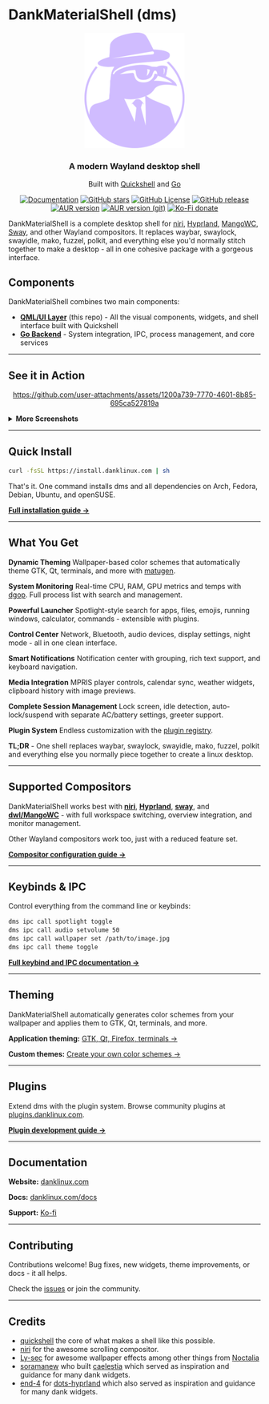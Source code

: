 # DankMaterialShell (dms)

<div align="center">
  <a href="https://danklinux.com">
    <img src="assets/danklogo2.svg" alt="DankMaterialShell Logo" width="200">
  </a>

  ### A modern Wayland desktop shell

  Built with [Quickshell](https://quickshell.org/) and [Go](https://go.dev/)

[![Documentation](https://img.shields.io/badge/docs-danklinux.com-9ccbfb?style=for-the-badge&labelColor=101418)](https://danklinux.com/docs)
[![GitHub stars](https://img.shields.io/github/stars/AvengeMedia/DankMaterialShell?style=for-the-badge&labelColor=101418&color=ffd700)](https://github.com/AvengeMedia/DankMaterialShell/stargazers)
[![GitHub License](https://img.shields.io/github/license/AvengeMedia/DankMaterialShell?style=for-the-badge&labelColor=101418&color=b9c8da)](https://github.com/AvengeMedia/DankMaterialShell/blob/master/LICENSE)
[![GitHub release](https://img.shields.io/github/v/release/AvengeMedia/DankMaterialShell?style=for-the-badge&labelColor=101418&color=9ccbfb)](https://github.com/AvengeMedia/DankMaterialShell/releases)
[![AUR version](https://img.shields.io/aur/version/dms-shell-bin?style=for-the-badge&labelColor=101418&color=9ccbfb)](https://aur.archlinux.org/packages/dms-shell-bin)
[![AUR version (git)](https://img.shields.io/aur/version/dms-shell-git?style=for-the-badge&labelColor=101418&color=9ccbfb&label=AUR%20(git))](https://aur.archlinux.org/packages/dms-shell-git)
[![Ko-Fi donate](https://img.shields.io/badge/donate-kofi?style=for-the-badge&logo=ko-fi&logoColor=ffffff&label=ko-fi&labelColor=101418&color=f16061&link=https%3A%2F%2Fko-fi.com%2Favengemediallc)](https://ko-fi.com/avengemediallc)

</div>

DankMaterialShell is a complete desktop shell for [niri](https://github.com/YaLTeR/niri), [Hyprland](https://hypr.land), [MangoWC](https://github.com/DreamMaoMao/mangowc), [Sway](https://swaywm.org), and other Wayland compositors. It replaces waybar, swaylock, swayidle, mako, fuzzel, polkit, and everything else you'd normally stitch together to make a desktop - all in one cohesive package with a gorgeous interface.

## Components

DankMaterialShell combines two main components:

- **[QML/UI Layer](https://github.com/AvengeMedia/DankMaterialShell)** (this repo) - All the visual components, widgets, and shell interface built with Quickshell
- **[Go Backend](https://github.com/AvengeMedia/danklinux)** - System integration, IPC, process management, and core services

---

## See it in Action

<div align="center">

https://github.com/user-attachments/assets/1200a739-7770-4601-8b85-695ca527819a

</div>

<details><summary><strong>More Screenshots</strong></summary>

<div align="center">

<img src="https://github.com/user-attachments/assets/203a9678-c3b7-4720-bb97-853a511ac5c8" width="600" alt="Desktop" />

<img src="https://github.com/user-attachments/assets/a937cf35-a43b-4558-8c39-5694ff5fcac4" width="600" alt="Dashboard" />

<img src="https://github.com/user-attachments/assets/2da00ea1-8921-4473-a2a9-44a44535a822" width="450" alt="Launcher" />

<img src="https://github.com/user-attachments/assets/732c30de-5f4a-4a2b-a995-c8ab656cecd5" width="600" alt="Control Center" />

</div>

</details>

---

## Quick Install

```bash
curl -fsSL https://install.danklinux.com | sh
```

That's it. One command installs dms and all dependencies on Arch, Fedora, Debian, Ubuntu, and openSUSE.

**[Full installation guide →](https://danklinux.com/docs/dankmaterialshell/installation)**

---

## What You Get

**Dynamic Theming**
Wallpaper-based color schemes that automatically theme GTK, Qt, terminals, and more with [matugen](https://github.com/InioX/matugen).

**System Monitoring**
Real-time CPU, RAM, GPU metrics and temps with [dgop](https://github.com/AvengeMedia/dgop). Full process list with search and management.

**Powerful Launcher**
Spotlight-style search for apps, files, emojis, running windows, calculator, commands - extensible with plugins.

**Control Center**
Network, Bluetooth, audio devices, display settings, night mode - all in one clean interface.

**Smart Notifications**
Notification center with grouping, rich text support, and keyboard navigation.

**Media Integration**
MPRIS player controls, calendar sync, weather widgets, clipboard history with image previews.

**Complete Session Management**
Lock screen, idle detection, auto-lock/suspend with separate AC/battery settings, greeter support.

**Plugin System**
Endless customization with the [plugin registry](https://plugins.danklinux.com).

**TL;DR** - One shell replaces waybar, swaylock, swayidle, mako, fuzzel, polkit and everything else you normally piece together to create a linux desktop.

---

## Supported Compositors

DankMaterialShell works best with **[niri](https://github.com/YaLTeR/niri)**, **[Hyprland](https://hyprland.org/)**, **[sway](https://swaywm.org/)**, and **[dwl/MangoWC](https://github.com/DreamMaoMao/mangowc)** - with full workspace switching, overview integration, and monitor management.

Other Wayland compositors work too, just with a reduced feature set.

**[Compositor configuration guide →](https://danklinux.com/docs/dankmaterialshell/compositors)**

---

## Keybinds & IPC

Control everything from the command line or keybinds:

```bash
dms ipc call spotlight toggle
dms ipc call audio setvolume 50
dms ipc call wallpaper set /path/to/image.jpg
dms ipc call theme toggle
```

**[Full keybind and IPC documentation →](https://danklinux.com/docs/dankmaterialshell/keybinds-ipc)**

---

## Theming

DankMaterialShell automatically generates color schemes from your wallpaper and applies them to GTK, Qt, terminals, and more.

**Application theming:** [GTK, Qt, Firefox, terminals →](https://danklinux.com/docs/dankmaterialshell/application-themes)

**Custom themes:** [Create your own color schemes →](https://danklinux.com/docs/dankmaterialshell/custom-themes)

---

## Plugins

Extend dms with the plugin system. Browse community plugins at [plugins.danklinux.com](https://plugins.danklinux.com).

**[Plugin development guide →](https://danklinux.com/docs/dankmaterialshell/plugins-overview)**

---

## Documentation

**Website:** [danklinux.com](https://danklinux.com)

**Docs:** [danklinux.com/docs](https://danklinux.com/docs)

**Support:** [Ko-fi](https://ko-fi.com/avengemediallc)

---

## Contributing

Contributions welcome! Bug fixes, new widgets, theme improvements, or docs - it all helps.

Check the [issues](https://github.com/AvengeMedia/DankMaterialShell/issues) or join the community.

---

## Credits

- [quickshell](https://quickshell.org/) the core of what makes a shell like this possible.
- [niri](https://github.com/YaLTeR/niri) for the awesome scrolling compositor.
- [Ly-sec](http://github.com/ly-sec) for awesome wallpaper effects among other things from [Noctalia](https://github.com/noctalia-dev/noctalia-shell)
- [soramanew](https://github.com/soramanew) who built [caelestia](https://github.com/caelestia-dots/shell) which served as inspiration and guidance for many dank widgets.
- [end-4](https://github.com/end-4) for [dots-hyprland](https://github.com/end-4/dots-hyprland) which also served as inspiration and guidance for many dank widgets.

